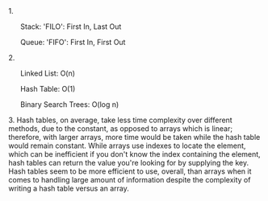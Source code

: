 <l>
1.
   <ul> Stack: 'FILO': First In, Last Out </ul>
   <ul> Queue: 'FIFO': First In, First Out </ul>
2. 
   <ul> Linked List: O(n) </ul>
   <ul> Hash Table: O(1) </ul>
   <ul> Binary Search Trees: O(log n) </ul>
3. Hash tables, on average, take less time complexity over different methods, due to the constant,
   as opposed to arrays which is linear; therefore, with larger arrays, more time would be taken while
   the hash table would remain constant. While arrays use indexes to locate the element, which can be inefficient
   if you don't know the index containing the element, hash tables can return the value you're looking for
   by supplying the key. Hash tables seem to be more efficient to use, overall, than arrays when it comes to handling
   large amount of information despite the complexity of writing a hash table versus an array. 
